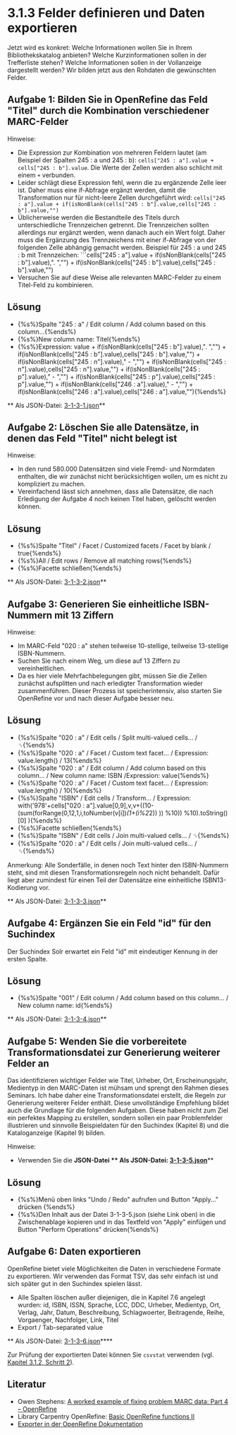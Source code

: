 # 3.1.3 Felder definieren und Daten exportieren

Jetzt wird es konkret: Welche Informationen wollen Sie in Ihrem Bibliothekskatalog anbieten? Welche Kurzinformationen sollen in der Trefferliste stehen? Welche Informationen sollen in der Vollanzeige dargestellt werden? Wir bilden jetzt aus den Rohdaten die gewünschten Felder.

## Aufgabe 1: Bilden Sie in OpenRefine das Feld "Titel" durch die Kombination verschiedener MARC-Felder

Hinweise:

* Die Expression zur Kombination von mehreren Feldern lautet (am Beispiel der Spalten 245 : a und 245 : b): ```cells["245 : a"].value + cells["245 : b"].value```. Die Werte der Zellen werden also schlicht mit einem ```+``` verbunden.
* Leider schlägt diese Expression fehl, wenn die zu ergänzende Zelle leer ist. Daher muss eine if-Abfrage ergänzt werden, damit die Transformation nur für nicht-leere Zellen durchgeführt wird: ```cells["245 : a"].value + if(isNonBlank(cells["245 : b"].value,cells["245 : b"].value,"")```
* Üblicherweise werden die Bestandteile des Titels durch unterschiedliche Trennzeichen getrennt. Die Trennzeichen sollten allerdings nur ergänzt werden, wenn danach auch ein Wert folgt. Daher muss die Ergänzung des Trennzeichens mit einer if-Abfrage von der folgenden Zelle abhängig gemacht werden. Beispiel für 245 : a und 245 : b mit Trennzeichen: ```cells["245 : a"].value + if(isNonBlank(cells["245 : b"].value),". ","") + if(isNonBlank(cells["245 : b"].value),cells["245 : b"].value,"")
* Versuchen Sie auf diese Weise alle relevanten MARC-Felder zu einem Titel-Feld zu kombinieren.

## Lösung

* {%s%}Spalte "245 : a" / Edit column / Add column based on this column...{%ends%}
* {%s%}New column name: Titel{%ends%}
* {%s%}Expression: value + if(isNonBlank(cells["245 : b"].value),". ","") + if(isNonBlank(cells["245 : b"].value),cells["245 : b"].value,"") + if(isNonBlank(cells["245 : n"].value)," - ","") + if(isNonBlank(cells["245 : n"].value),cells["245 : n"].value,"") + if(isNonBlank(cells["245 : p"].value)," - ","") + if(isNonBlank(cells["245 : p"].value),cells["245 : p"].value,"") + if(isNonBlank(cells["246 : a"].value)," - ","") + if(isNonBlank(cells["246 : a"].value),cells["246 : a"].value,""){%ends%}

** Als JSON-Datei: [3-1-3-1.json](openrefine/3-1-3-1.json)**


## Aufgabe 2: Löschen Sie alle Datensätze, in denen das Feld "Titel" nicht belegt ist

Hinweise:

* In den rund 580.000 Datensätzen sind viele Fremd- und Normdaten enthalten, die wir zunächst nicht berücksichtigen wollen, um es nicht zu kompliziert zu machen.
* Vereinfachend lässt sich annehmen, dass alle Datensätze, die nach Erledigung der Aufgabe 4 noch keinen Titel haben, gelöscht werden können.

## Lösung

* {%s%}Spalte "Titel" / Facet / Customized facets / Facet by blank / true{%ends%}
* {%s%}All / Edit rows / Remove all matching rows{%ends%}
* {%s%}Facette schließen{%ends%}

** Als JSON-Datei: [3-1-3-2.json](openrefine/3-1-3-2.json)**


## Aufgabe 3: Generieren Sie einheitliche ISBN-Nummern mit 13 Ziffern

Hinweise:

* Im MARC-Feld "020 : a" stehen teilweise 10-stellige, teilweise 13-stellige ISBN-Nummern.
* Suchen Sie nach einem Weg, um diese auf 13 Ziffern zu vereinheitlichen.
* Da es hier viele Mehrfachbelegungen gibt, müssen Sie die Zellen zunächst aufsplitten und nach erledigter Transformation wieder zusammenführen. Dieser Prozess ist speicherintensiv, also starten Sie OpenRefine vor und nach dieser Aufgabe besser neu.

## Lösung

* {%s%}Spalte "020 : a" / Edit cells / Split multi-valued cells... / ␟{%ends%}
* {%s%}Spalte "020 : a" / Facet / Custom text facet... / Expression: value.length() / 13{%ends%}
* {%s%}Spalte "020 : a" / Edit column / Add column based on this column... / New column name: ISBN /Expression: value{%ends%}
* {%s%}Spalte "020 : a" / Facet / Custom text facet... / Expression: value.length() / 10{%ends%}
* {%s%}Spalte "ISBN" / Edit cells / Transform... / Expression: with('978'+cells["020 : a"].value[0,9],v,v+((10-(sum(forRange(0,12,1,i,toNumber(v[i])*(1+(i%2*2)) )) %10)) %10).toString()[0] ){%ends%}
* {%s%}Facette schließen{%ends%}
* {%s%}Spalte "ISBN" / Edit cells / Join multi-valued cells... / ␟{%ends%}
* {%s%}Spalte "020 : a" / Edit cells / Join multi-valued cells... / ␟{%ends%}

Anmerkung: Alle Sonderfälle, in denen noch Text hinter den ISBN-Nummern steht, sind mit diesen Transformationsregeln noch nicht behandelt. Dafür liegt aber zumindest für einen Teil der Datensätze eine einheitliche ISBN13-Kodierung vor.

** Als JSON-Datei: [3-1-3-3.json](openrefine/3-1-3-3.json)**


## Aufgabe 4: Ergänzen Sie ein Feld "id" für den Suchindex

Der Suchindex Solr erwartet ein Feld "id" mit eindeutiger Kennung in der ersten Spalte.

## Lösung

* {%s%}Spalte "001" /  Edit column / Add column based on this column... / New column name: id{%ends%}

** Als JSON-Datei: [3-1-3-4.json](openrefine/3-1-3-4.json)**


## Aufgabe 5: Wenden Sie die vorbereitete Transformationsdatei zur Generierung weiterer Felder an

Das identifizieren wichtiger Felder wie Titel, Urheber, Ort, Erscheinungsjahr, Medientyp in den MARC-Daten ist mühsam und sprengt den Rahmen dieses Seminars. Ich habe daher eine Transformationsdatei erstellt, die Regeln zur Generierung weiterer Felder enthält. Diese unvollständige Empfehlung bildet auch die Grundlage für die folgenden Aufgaben. Diese haben nicht zum Ziel ein perfektes Mapping zu erstellen, sondern sollen ein paar Problemfelder illustrieren und sinnvolle Beispieldaten für den Suchindex (Kapitel 8) und die Kataloganzeige (Kapitel 9) bilden.

Hinweise:
* Verwenden Sie die **JSON-Datei ** Als JSON-Datei: [3-1-3-5.json](openrefine/3-1-3-5.json)****

## Lösung

* {%s%}Menü oben links "Undo / Redo" aufrufen und Button "Apply..." drücken {%ends%}
* {%s%}Den Inhalt aus der Datei 3-1-3-5.json (siehe Link oben) in die Zwischenablage kopieren und in das Textfeld von "Apply" einfügen und Button "Perform Operations" drücken{%ends%}


## Aufgabe 6: Daten exportieren

OpenRefine bietet viele Möglichkeiten die Daten in verschiedene Formate zu exportieren. Wir verwenden das Format TSV, das sehr einfach ist und sich später gut in den Suchindex spielen lässt.

* Alle Spalten löschen außer diejenigen, die in Kapitel 7.6 angelegt wurden: id, ISBN, ISSN, Sprache, LCC, DDC, Urheber, Medientyp, Ort, Verlag, Jahr, Datum, Beschreibung, Schlagwoerter, Beitragende, Reihe, Vorgaenger, Nachfolger, Link, Titel
* Export / Tab-separated value

** Als JSON-Datei: [3-1-3-6.json](openrefine/3-1-3-6.json)****

Zur Prüfung der exportierten Datei können Sie ```csvstat``` verwenden (vgl. [Kapitel 3.1.2, Schritt 2](3-1-2-alle-daten-automatisiert-verarbeiten.md)).


## Literatur

* Owen Stephens: [A worked example of fixing problem MARC data: Part 4 – OpenRefine](http://www.meanboyfriend.com/overdue_ideas/2015/07/worked-example-fixing-marc-data-4/)
* Library Carpentry OpenRefine: [Basic OpenRefine functions II](https://data-lessons.github.io/library-openrefine/04-basic-functions-II/)
* [Exporter in der OpenRefine Dokumentation](https://github.com/OpenRefine/OpenRefine/wiki/Exporters)
